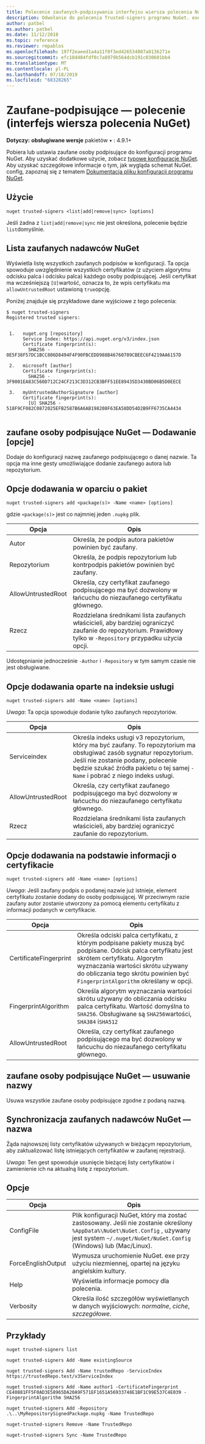 ```yaml
---
title: Polecenie zaufanych-podpisywania interfejsu wiersza polecenia NuGet
description: Odwołanie do polecenia Trusted-signers programu NuGet. exe
author: patbel
ms.author: patbel
ms.date: 11/12/2018
ms.topic: reference
ms.reviewer: rmpablos
ms.openlocfilehash: 197f2eaeed1a4a11f0f3ed426534807a0136271e
ms.sourcegitcommit: efc18d484fdf0c7a8979b564dcb191c030601bb4
ms.translationtype: MT
ms.contentlocale: pl-PL
ms.lasthandoff: 07/18/2019
ms.locfileid: "68328265"
---
```

# <a name="trusted-signers-command-nuget-cli"></a>Zaufane-podpisujące — polecenie (interfejs wiersza polecenia NuGet)

**Dotyczy:** **obsługiwane wersje** pakietów &bullet; : 4.9.1+

Pobiera lub ustawia zaufane osoby podpisujące do konfiguracji programu NuGet. Aby uzyskać dodatkowe użycie, zobacz [typowe konfiguracje NuGet](../../consume-packages/configuring-nuget-behavior.md). Aby uzyskać szczegółowe informacje o tym, jak wygląda schemat NuGet. config, zapoznaj się z tematem [Dokumentacja pliku konfiguracji programu NuGet](../nuget-config-file.md).

## <a name="usage"></a>Użycie

```cli
nuget trusted-signers <list|add|remove|sync> [options]
```

Jeśli żadna z `list|add|remove|sync` nie jest określona, polecenie będzie `list`domyślnie.

## <a name="nuget-trusted-signers-list"></a>Lista zaufanych nadawców NuGet

Wyświetla listę wszystkich zaufanych podpisów w konfiguracji. Ta opcja spowoduje uwzględnienie wszystkich certyfikatów (z użyciem algorytmu odcisku palca i odcisku palca) każdego osoby podpisującej. Jeśli certyfikat ma wcześniejszą `[U]`wartość, oznacza to, że wpis certyfikatu ma `allowUntrustedRoot` ustawioną `true`opcję.

Poniżej znajduje się przykładowe dane wyjściowe z tego polecenia:

```cli
$ nuget trusted-signers
Registered trusted signers:


 1.   nuget.org [repository]
      Service Index: https://api.nuget.org/v3/index.json
      Certificate fingerprint(s):
        SHA256 - 0E5F38F57DC1BCC806D8494F4F90FBCEDD988B46760709CBEEC6F4219AA6157D

 2.   microsoft [author]
      Certificate fingerprint(s):
        SHA256 - 3F9001EA83C560D712C24CF213C3D312CB3BFF51EE89435D3430BD06B5D0EECE

 3.   myUntrustedAuthorSignature [author]
      Certificate fingerprint(s):
        [U] SHA256 - 518F9CF082C0872025EFB2587B6A6AB198208F63EA58DD54D2B9FF6735CA4434
        
```

## <a name="nuget-trusted-signers-add-options"></a>zaufane osoby podpisujące NuGet — Dodawanie [opcje]

Dodaje do konfiguracji nazwę zaufanego podpisującego o danej nazwie. Ta opcja ma inne gesty umożliwiające dodanie zaufanego autora lub repozytorium.

## <a name="options-for-add-based-on-a-package"></a>Opcje dodawania w oparciu o pakiet

```cli
nuget trusted-signers add <package(s)> -Name <name> [options]
```

gdzie `<package(s)>` jest co najmniej jeden `.nupkg` plik.

| Opcja | Opis |
| --- | --- |
| Autor | Określa, że podpis autora pakietów powinien być zaufany. |
| Repozytorium | Określa, że podpis repozytorium lub kontrpodpis pakietów powinien być zaufany. |
| AllowUntrustedRoot | Określa, czy certyfikat zaufanego podpisującego ma być dozwolony w łańcuchu do niezaufanego certyfikatu głównego. |
| Rzecz | Rozdzielana średnikami lista zaufanych właścicieli, aby bardziej ograniczyć zaufanie do repozytorium. Prawidłowy tylko w `-Repository` przypadku użycia opcji. |

Udostępnianie jednocześnie `-Author` i `-Repository` w tym samym czasie nie jest obsługiwane.

## <a name="options-for-add-based-on-a-service-index"></a>Opcje dodawania oparte na indeksie usługi

```cli
nuget trusted-signers add -Name <name> [options]
```

_Uwaga_: Ta opcja spowoduje dodanie tylko zaufanych repozytoriów. 

| Opcja | Opis |
| --- | --- |
| Serviceindex | Określa indeks usługi v3 repozytorium, który ma być zaufany. To repozytorium ma obsługiwać zasób sygnatur repozytorium. Jeśli nie zostanie podany, polecenie będzie szukać źródła pakietu o tej samej `-Name` i pobrać z niego indeks usługi. |
| AllowUntrustedRoot | Określa, czy certyfikat zaufanego podpisującego ma być dozwolony w łańcuchu do niezaufanego certyfikatu głównego. |
| Rzecz | Rozdzielana średnikami lista zaufanych właścicieli, aby bardziej ograniczyć zaufanie do repozytorium. |

## <a name="options-for-add-based-on-the-certificate-information"></a>Opcje dodawania na podstawie informacji o certyfikacie

```cli
nuget trusted-signers add -Name <name> [options]
```

_Uwaga_: Jeśli zaufany podpis o podanej nazwie już istnieje, element certyfikatu zostanie dodany do osoby podpisującej. W przeciwnym razie zaufany autor zostanie utworzony za pomocą elementu certyfikatu z informacji podanych w certyfikacie.

| Opcja | Opis |
| --- | --- |
| CertificateFingerprint | Określa odciski palca certyfikatu, z którym podpisane pakiety muszą być podpisane. Odcisk palca certyfikatu jest skrótem certyfikatu. Algorytm wyznaczania wartości skrótu używany do obliczania tego skrótu powinien być `FingerprintAlgorithm` określany w opcji. |
| FingerprintAlgorithm | Określa algorytm wyznaczania wartości skrótu używany do obliczania odcisku palca certyfikatu. Wartość domyślna to `SHA256`. Obsługiwane są `SHA256`wartości, `SHA384` i`SHA512` |
| AllowUntrustedRoot | Określa, czy certyfikat zaufanego podpisującego ma być dozwolony w łańcuchu do niezaufanego certyfikatu głównego. |

## <a name="nuget-trusted-signers-remove--name-name"></a>zaufane osoby podpisujące NuGet — usuwanie nazwy<name>

Usuwa wszystkie zaufane osoby podpisujące zgodne z podaną nazwą.

## <a name="nuget-trusted-signers-sync--name-name"></a>Synchronizacja zaufanych nadawców NuGet — nazwa<name>

Żąda najnowszej listy certyfikatów używanych w bieżącym repozytorium, aby zaktualizować listę istniejących certyfikatów w zaufanej rejestracji.

_Uwaga_: Ten gest spowoduje usunięcie bieżącej listy certyfikatów i zamienienie ich na aktualną listę z repozytorium.

## <a name="options"></a>Opcje

| Opcja | Opis |
| --- | --- |
| ConfigFile | Plik konfiguracji NuGet, który ma zostać zastosowany. Jeśli nie zostanie określony `%AppData%\NuGet\NuGet.Config` , używany jest system `~/.nuget/NuGet/NuGet.Config` (Windows) lub (Mac/Linux).|
| ForceEnglishOutput | Wymusza uruchomienie NuGet. exe przy użyciu niezmiennej, opartej na języku angielskim kultury. |
| Help | Wyświetla informacje pomocy dla polecenia. |
| Verbosity | Określa ilość szczegółów wyświetlanych w danych wyjściowych: *normalne*, *ciche*, *szczegółowe*. |

## <a name="examples"></a>Przykłady

```cli
nuget trusted-signers list

nuget trusted-signers Add -Name existingSource

nuget trusted-signers Add -Name trustedRepo -ServiceIndex https://trustedRepo.test/v3ServiceIndex

nuget trusted-signers Add -Name author1 -CertificateFingerprint CE40881FF5F0AD3E58965DA20A9F571EF1651A56933748E1BF1C99E537C4E039 -FingerprintAlgorithm SHA256

nuget trusted-signers Add -Repository .\..\MyRepositorySignedPackage.nupkg -Name TrustedRepo

nuget-trusted-signers Remove -Name TrustedRepo

nuget-trusted-signers Sync -Name TrustedRepo
```
